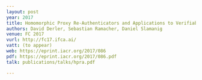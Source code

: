 ```yaml
---
layout: post
year: 2017
title: Homomorphic Proxy Re-Authenticators and Applications to Verifiable Multi-User Data Aggregation
authors: David Derler, Sebastian Ramacher, Daniel Slamanig
venue: FC 2017
vurl: http://fc17.ifca.ai/
vatt: (to appear)
web: https://eprint.iacr.org/2017/086
pdf: https://eprint.iacr.org/2017/086.pdf
talk: publications/talks/hpra.pdf

---
```


